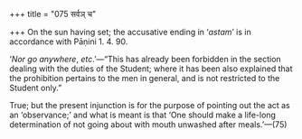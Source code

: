 +++
title = "075 सर्वञ् च"

+++
On the sun having set; the accusative ending in ‘*astam*’ is in
accordance with Pāṇini 1. 4. 90.

‘*Nor go anywhere*, *etc*.’—“This has already been forbidden in the
section dealing with the duties of the Student; where it has been also
explained that the prohibition pertains to the men in general, and is
not restricted to the Student only.”

True; but the present injunction is for the purpose of pointing out the
act as an ‘observance;’ and what is meant is that ‘One should make a
life-long determination of not going about with mouth unwashed after
meals.’—(75)


